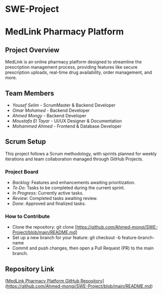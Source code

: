 # SWE-Project

# MedLink Pharmacy Platform

## Project Overview
MedLink is an online pharmacy platform designed to streamline the prescription management process, providing features like secure prescription uploads, real-time drug availability, order management, and more.

## Team Members
- *Yousef Selim* - ScrumMaster & Backend Developer
- *Omar Mohamed* - Backend Developer
- *Ahmed Mongy* - Backend Developer
- *Moustafa El Tayar* - UI/UX Designer & Documentation 
- *Mohammed Ahmed* - Frontend & Database Developer

## Scrum Setup
This project follows a Scrum methodology, with sprints planned for weekly iterations and team collaboration managed through GitHub Projects.

### Project Board
- *Backlog*: Features and enhancements awaiting prioritization.
- *To Do*: Tasks to be completed during the current sprint.
- *In Progress*: Currently active tasks.
- *Review*: Completed tasks awaiting review.
- *Done*: Approved and finalized tasks.

### How to Contribute
- Clone the repository: git clone [https://github.com/Ahmed-mongi/SWE-Project/blob/main/README.md]
- Set up a new branch for your feature: git checkout -b feature-branch-name
- Commit and push changes, then open a Pull Request (PR) to the main branch.

## Repository Link
[[MedLink Pharmacy Platform GitHub Repository](https://github.com/yourusername/MedLink-Pharmacy-Platform)](https://github.com/Ahmed-mongi/SWE-Project/blob/main/README.md)
